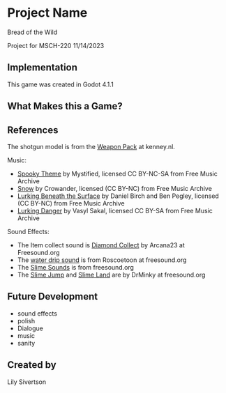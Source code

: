 # Project Name
Bread of the Wild

Project for MSCH-220
11/14/2023 

## Implementation
This game was created in Godot 4.1.1
## What Makes this a Game?

## References
The shotgun model is from the [Weapon Pack](https://kenney.nl/assets/weapon-pack) at kenney.nl.

Music: 
	
 - [Spooky Theme](https://freemusicarchive.org/music/Mystified/Traveller_Soundtrack_Selections/03_mystified_-_spooky_theme/) by Mystified, licensed CC BY-NC-SA from Free Music Archive
 - [Snow](https://freemusicarchive.org/music/crowander/electronic-fragments/snow/) by Crowander, licensed (CC BY-NC) from Free Music Archive
 - [Lurking Beneath the Surface](https://freemusicarchive.org/music/Daniel_Birch__Ben_Pegley/2017121491356488/Lurking_Beneath_the_Surface/) by Daniel Birch and Ben Pegley, licensed (CC BY-NC) from Free Music Archive
 - [Lurking Danger](https://freemusicarchive.org/music/vasyl-sakal/horror-music-box-1/lurking-danger/) by Vasyl Sakal, licensed CC BY-SA from Free Music Archive

Sound Effects: 
	
 - The Item collect sound is [Diamond Collect](https://freesound.org/people/Arcana23/sounds/685660/) by Arcana23 at Freesound.org
 - The [water drip sound](https://freesound.org/people/roscoetoon/sounds/27151/) is from Roscoetoon at freesound.org
 - The [Slime Sounds](https://freesound.org/people/filippys/sounds/656906/) is from freesound.org
 - The [Slime Jump](https://freesound.org/people/DrMinky/sounds/167045/) and [Slime Land](https://freesound.org/people/DrMinky/sounds/167075/) are by DrMinky at freesound.org
## Future Development
- sound effects
- polish
- Dialogue
- music
- sanity



## Created by
Lily Sivertson

